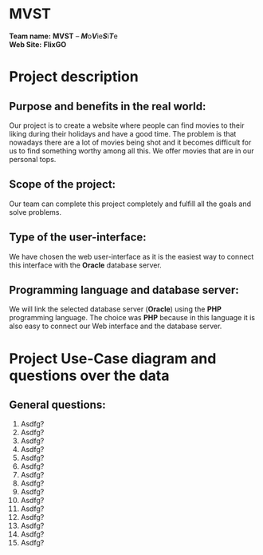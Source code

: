   
  # MVST  
  
  **Team name:**  **MVST** – ***M***o***V***ie***S***i***T***e  
  **Web Site:**  **FlixGO**
   
# **Project description** 

## **Purpose and benefits in the real world:**  
   Our project is to create a website where people can find movies to their liking during their holidays and have a good time. The problem is that nowadays there are a lot of movies being shot and it becomes difficult for us to find something worthy among all this. We offer movies that are in our personal tops.
## **Scope of the project:**  
   Our team can complete this project completely and fulfill all the goals and solve problems.
## **Type of the user-interface:**  
   We have chosen the web user-interface as it is the easiest way to connect this interface with the **Oracle** database server.
## **Programming language and database server:**  
   We will link the selected database server (**Oracle**) using the **PHP** programming language. The choice was **PHP** because in this language it is also easy to connect our Web interface and the database server.  

# **Project Use-Case diagram and questions over the data**  
 
## **General questions:**  
  1. Asdfg?
  2. Asdfg?  
  3. Asdfg? 
  4. Asdfg?  
  5. Asdfg? 
  6. Asdfg?  
  7. Asdfg?  
  8. Asdfg?
  9. Asdfg?
  10. Asdfg?
  11. Asdfg?
  12. Asdfg?
  13. Asdfg?
  14. Asdfg?
  15. Asdfg?    
  


